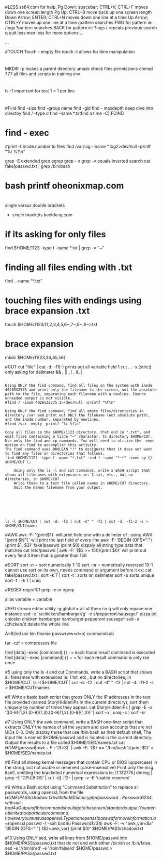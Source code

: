  #LESS ss64.com for help.
 Pg Down; spacebar; CTRL+V; CTRL+F 	moves down one screen length
 Pg Up; CTRL+B 				move back up one screen length
 Down Arrow; ENTER; CTRL+N 		moves down one line at a time
 Up Arrow; CTRL+Y 			moves up one line at a time
 /pattern 				searches FWD for pattern ie: /logs
 ?pattern 				searches BACK for pattern ie: ?logs
 / 					repeats previous search
 q 					quit less
 man less 				for more options
 ...

 ...

 #TOUCH
 Touch - empty file
 touch -t allows for time manipulation
#
MKDIR -p makes a parent directory
umask check files permissions
chmod 777 all files and scripts in training env
#
*ls -1* important for test 1 = 1 per line
#
#Find
find -size 
find -group name 
find -gid
 find - maxdepth deep dive into directoy
find / -type d
find -name \*.txtfind a time -C]\,FOIND
# find - exec

#print -f
inode.number to files
find /var/log -iname *.log2>dev/null -printf "%i %f\n"

grep -E extended grep
egrep
grep - n 
grep -v equals inverted search
cat fake1passwd.txt | grep /bin/bash
# bash printf oheonixmap.com
# 
single versus double brackets
* single brackets baeldung.com
# if its asking for only files
find $HOME/1123 -type f -name *.txt | grep -v "~"
# finding all files ending with .txt
find . -name "*.txt"
# touching files with endings using brace expansion .txt
touch $HOME/1123/{1,2,3,4,5,6~,7~,8~,9~}.txt
# brace expansion
mkdir $HOME/11{23,34,45,56}


#CUT
cut "file" | cut -d: -f1(-) prints out all
                 variable field 1
cut ... -s (strict) only asking for delimeter
&& , || , ! , &, |
##
```
Using ONLY the find command, find all files on the system with inode 4026532575 and print only the filename to the screen, not the absolute path to the file, separating each filename with a newline. Ensure unneeded output is not visible.
#find / -inum 4026532575 2>/dev/null -printf "%f\n"
```
```
Using ONLY the find command, find all empty files/directories in directory /var and print out ONLY the filename (not absolute path), and the inode number, separated by newlines.
#find /var -empty -printf "%i %f\n"
```
```
Copy all files in the $HOME/1123 directory, that end in ".txt", and omit files containing a tilde "~" character, to directory $HOME/CUT.
Use only the find and cp commands. You will need to utilize the -exec option on find to accomplish this activity.
The find command uses BOOLEAN "!" to designate that it does not want to find any files or directories that follows.
find $HOME/1123 -type f -name "*.txt" -and ! -name "*~*" -exec cp {} $HOME/CUT \;
```



```
    Using only the ls -l and cut Commands, write a BASH script that shows all filenames with extensions ie: 1.txt, etc., but no directories, in $HOME/CUT.
    Write those to a text file called names in $HOME/CUT directory.
    Omit the names filename from your output.







ls -l $HOME/CUT | cut -d: -f2 | cut -d" " -f2 | cut -d. -f1-2 -s > $HOME/CUT/names
```
#AWK
awk -F: '{print$1}' will print field one with a delimter of :
using AWK '{print $NF}' will print the last field of every line
awk -F: 'BEGIN {OFS=":"} {print $1, $3}' fake1passwd
{print $0} dispaly all string type data that matches
cat /etc/passwd | awk -F: '($3 >= 150){print $0}' will print out every field 3 item that is greater than 150

#SORT
sort -n = sort numerically 1-10
sort -nr = numerically reversed 10-1
cannot use sort on its own, needs command or argument before it
ex: cat fake1passwd.txt | sort -k 7
| sort -t : sorts on delimeter
sort -u sorts unique
sort -t : -k 1 | uniq

#REGEX 
regex101 grep -e or egrep

alias variable = variable 

#SED 
stream editor utility 
-g global = all of them
no g will only repace one instance
sed -e 's/chicken/hamburger/g' -e s/pepperoni/sausage/' pizza.txt
chicekn chicken
hamburger hamburger 
pepperoni
sausage^
sed -e /chicken/d delete the whole line

A=$(ind usr bin 0name passwrww=d=a)
commandsub

tar -czf = compresses file

find [data] -exec [command] {} \; = each found result command is executed
find [data] - exec [command] {} + = for each result command is only ran once




#5 using only the ls -l and cut Commands, write a BASH script that shows all filenames with extensions ie: 1.txt, etc., but no directories, in $HOME/CUT.
ls -l $HOME/CUT | cut -d: -f2 | cut -d" " -f2 | cut -d. -f1-2 -s > $HOME/CUT/names

#6 Write a basic bash script that greps ONLY the IP addresses in the text file provided (named StoryHiddenIPs in the current directory); sort them uniquely by number of times they appear.
cat StoryHiddenIPs | grep -E -o '([0-9]{1,3}\.[0-9]{1,3}\.[0-9]{1,3}\.[0-9]{1,3})' | sort -n | uniq -c | sort -nr

#7 Using ONLY the awk command, write a BASH one-liner script that extracts ONLY the names of all the system and user accounts that are not UIDs 0-3.
Only display those that use /bin/bash as their default shell, The input file is named $HOME/passwd and is located in the current directory. Output the results to a file called $HOME/SED/names.txt
cat $HOME/passwd | awk -F: '($3>3)' | awk -F: '($7 == "/bin/bash"){print $1}' > $HOME/SED/names.txt

#8 Find all dmesg kernel messages that contain CPU or BIOS (uppercase) in the string, but not usable or reserved (case-insensitive) Print only the msg itself, omitting the bracketed numerical expressions ie: [1.132775]
dmesg | grep -E 'CPU|BIOS' | cut -d] -f2- | grep -v -E 'usable|reserved'

#9 Write a Bash script using "Command Substitution" to replace all passwords, using openssl, from the file $HOME/PASS/shadow.txt with the MD5 encrypted password: Password1234, with salt: bad4u Output of this command should go to the screen/standard output. You are not limited to a particular command, however you must use openssl. Type man openssl passwd for more information.
a=$(openssl passwd -1 -salt bad4u Password1234) 
awk -F: -v "awk_var=$a" 'BEGIN {OFS=":"} {$2=awk_var} {print $0}' $HOME/PASS/shadow.txt

#10 Using ONLY sed, write all lines from $HOME/passwd into $HOME/PASS/passwd.txt that do not end with either /bin/sh or /bin/false.
sed -e '/\/bin\/sh/d' -e '/\/bin\/false/d' $HOME/passwd > $HOME/PASS/passwd.txt




